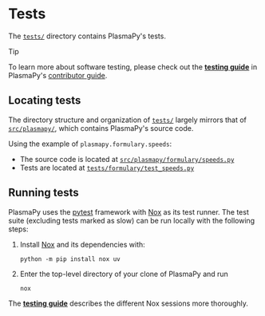 # Tests

[contributor guide]: https://docs.plasmapy.org/en/latest/contributing
[**testing guide**]: https://docs.plasmapy.org/en/latest/contributing/testing_guide.html
[`src/plasmapy/formulary/speeds.py`]: https://github.com/PlasmaPy/PlasmaPy/blob/main/src/plasmapy/formulary/speeds.py
[`tests/formulary/test_speeds.py`]: https://github.com/PlasmaPy/PlasmaPy/blob/main/tests/formulary/test_speeds.py
[`tests/`]: https://github.com/PlasmaPy/PlasmaPy/blob/main/tests
[`src/plasmapy/`]: https://github.com/PlasmaPy/PlasmaPy/blob/main/src/plasmapy

The [`tests/`] directory contains PlasmaPy's tests.

> [!TIP]
> To learn more about software testing, please check out the
> [**testing guide**] in PlasmaPy's [contributor guide].

## Locating tests

The directory structure and organization of [`tests/`] largely mirrors
that of [`src/plasmapy/`], which contains PlasmaPy's source code.

Using the example of `plasmapy.formulary.speeds`:

 - The source code is located at [`src/plasmapy/formulary/speeds.py`]
 - Tests are located at [`tests/formulary/test_speeds.py`]

## Running tests

[Nox]: https://nox.thea.codes
[pytest]: https://docs.pytest.org

PlasmaPy uses the [pytest] framework with [Nox] as its test runner. The
test suite (excluding tests marked as slow) can be run locally with the
following steps:

1. Install [Nox] and its dependencies with:
   ```shell
   python -m pip install nox uv
   ```
2. Enter the top-level directory of your clone of PlasmaPy and run
   ```shell
   nox
   ```

The [**testing guide**] describes the different Nox sessions more
thoroughly.
